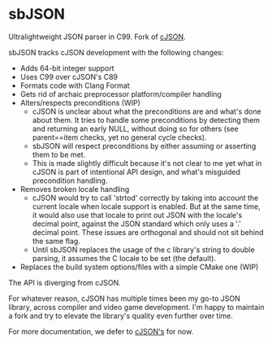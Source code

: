 # sbJSON

Ultralightweight JSON parser in C99. Fork of [cJSON](https://github.com/DaveGamble/cJSON).

sbJSON tracks cJSON development with the following changes:

- Adds 64-bit integer support
- Uses C99 over cJSON's C89
- Formats code with Clang Format
- Gets rid of archaic preprocessor platform/compiler handling
- Alters/respects preconditions (WIP)
	- cJSON is unclear about what the preconditions are and what's done about them. It tries to handle some preconditions by detecting them and returning an early NULL, without doing so for others (see parent==item checks, yet no general cycle checks).
	- sbJSON will respect preconditions by either assuming or asserting them to be met.
	- This is made slightly difficult because it's not clear to me yet what in cJSON is part of intentional API design, and what's misguided precondition handling.
- Removes broken locale handling
	- cJSON would try to call 'strtod' correctly by taking into account the current locale when locale support is enabled. But at the same time, it would also use that locale to print out JSON with the locale's decimal point, against the JSON standard which only uses a '.' decimal point. These issues are orthogonal and should not sit behind the same flag.
	- Until sbJSON replaces the usage of the c library's string to double parsing, it assumes the C locale to be set (the default).
- Replaces the build system options/files with a simple CMake one (WIP)

The API is diverging from cJSON.

For whatever reason, cJSON has multiple times been my go-to JSON library, across compiler and video game development. I'm happy to maintain a fork and try to elevate the library's quality even further over time.

For more documentation, we defer to [cJSON's](https://github.com/DaveGamble/cJSON) for now.